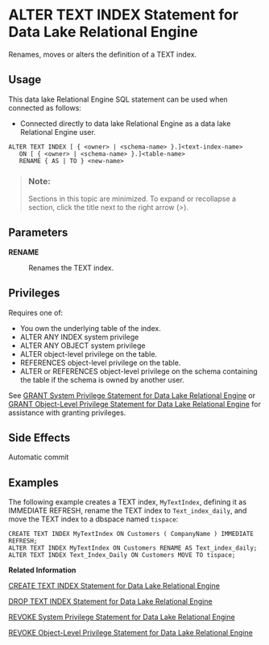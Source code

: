 <!-- loioa602711784f21015955aed036a843754 -->

# ALTER TEXT INDEX Statement for Data Lake Relational Engine

Renames, moves or alters the definition of a TEXT index.



<a name="loioa602711784f21015955aed036a843754__section_ffk_5vr_znb"/>

## Usage

This data lake Relational Engine SQL statement can be used when connected as follows:

-   Connected directly to data lake Relational Engine as a data lake Relational Engine user.



```
ALTER TEXT INDEX [ { <owner> | <schema-name> }.]<text-index-name>
   ON [ { <owner> | <schema-name> }.]<table-name>  
   RENAME { AS | TO } <new-name>
```



> ### Note:  
> Sections in this topic are minimized. To expand or recollapse a section, click the title next to the right arrow \(*\>*\).



<a name="loioa602711784f21015955aed036a843754__IQ_Parameters"/>

## Parameters


<dl>
<dt><b>

RENAME

</b></dt>
<dd>

Renames the TEXT index.



</dd>
</dl>



<a name="loioa602711784f21015955aed036a843754__IQ_Permissions"/>

## Privileges

Requires one of:

-   You own the underlying table of the index.
-   ALTER ANY INDEX system privilege
-   ALTER ANY OBJECT system privilege
-   ALTER object-level privilege on the table.
-   REFERENCES object-level privilege on the table.
-   ALTER or REFERENCES object-level privilege on the schema containing the table if the schema is owned by another user.

See [GRANT System Privilege Statement for Data Lake Relational Engine](grant-system-privilege-statement-for-data-lake-relational-engine-a3dfcb0.md) or [GRANT Object-Level Privilege Statement for Data Lake Relational Engine](grant-object-level-privilege-statement-for-data-lake-relational-engine-a3e154f.md) for assistance with granting privileges.



<a name="loioa602711784f21015955aed036a843754__IQ_Side_Effects"/>

## Side Effects

Automatic commit



<a name="loioa602711784f21015955aed036a843754__IQ_Examples"/>

## Examples

The following example creates a TEXT index, `MyTextIndex`, defining it as IMMEDIATE REFRESH, rename the TEXT index to `Text_index_daily`, and move the TEXT index to a dbspace named `tispace`:

```
CREATE TEXT INDEX MyTextIndex ON Customers ( CompanyName ) IMMEDIATE REFRESH;
ALTER TEXT INDEX MyTextIndex ON Customers RENAME AS Text_index_daily;
ALTER TEXT INDEX Text_Index_Daily ON Customers MOVE TO tispace;
```

**Related Information**  


[CREATE TEXT INDEX Statement for Data Lake Relational Engine](create-text-index-statement-for-data-lake-relational-engine-a602ced.md "Creates a TEXT index and specifies the text configuration object to use.")

[DROP TEXT INDEX Statement for Data Lake Relational Engine](drop-text-index-statement-for-data-lake-relational-engine-a60331d.md "Removes a TEXT index from the database.")

[REVOKE System Privilege Statement for Data Lake Relational Engine](revoke-system-privilege-statement-for-data-lake-relational-engine-a3eadda.md "Removes specific system privileges from specific users and the right to administer the privilege.")

[REVOKE Object-Level Privilege Statement for Data Lake Relational Engine](revoke-object-level-privilege-statement-for-data-lake-relational-engine-a3e7af2.md "Removes object-level privileges that were given using the GRANT statement.")

